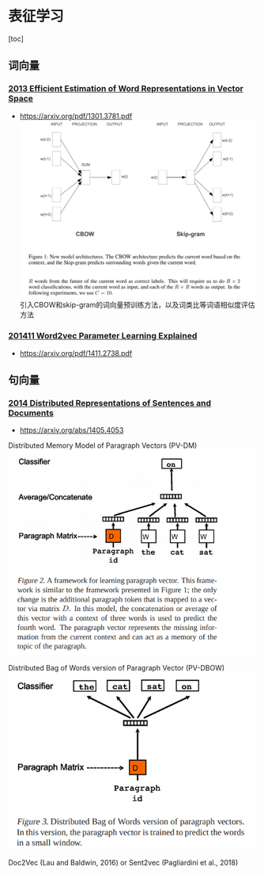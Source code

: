 # 表征学习

[toc]

## 词向量
### [2013 Efficient Estimation of Word Representations in Vector Space](resources/notes/d0001/w2v_2013_efficient_estimation_of_word_representations_in_vector_space.md)
- https://arxiv.org/pdf/1301.3781.pdf
![](resources/images/d0001/291952431723112.png)
引入CBOW和skip-gram的词向量预训练方法，以及词类比等词语相似度评估方法

### [201411 Word2vec Parameter Learning Explained]()
- https://arxiv.org/pdf/1411.2738.pdf

## 句向量
###  [2014 Distributed Representations of Sentences and Documents](resources/notes/d0001/d2v_2014_distributed_representations_of_sentences_and_documents.md)
- https://arxiv.org/abs/1405.4053

Distributed Memory Model of Paragraph Vectors (PV-DM)
![](resources/images/d0001/511952501923112.png)

Distributed Bag of Words version of Paragraph Vector (PV-DBOW)
![](resources/images/d0001/091952082023112.png)

Doc2Vec (Lau and Baldwin, 2016) or Sent2vec (Pagliardini et al., 2018)
